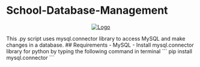 # School-Database-Management
<p align="center">
  <a href="https://github.com/vanshhhhh">
    <img src="https://github.com/vanshhhhh/vanshhhhh.github.io/blob/master/assets/img/database.jpg" alt="Logo"> 
  </a>
</p>
This .py script uses mysql.connector library to access MySQL and make changes in a database.
## Requirements
- MySQL
- Install mysql.connector library for python by typing the following command in terminal
```
pip install mysql.connector
```
